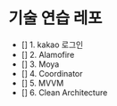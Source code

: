 #  기술 연습 레포
- [] 1. kakao 로그인
- [] 2. Alamofire
- [] 3. Moya
- [] 4. Coordinator
- [] 5. MVVM
- [] 6. Clean Architecture
